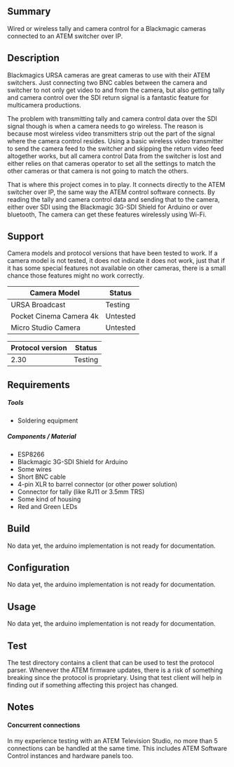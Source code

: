 ## Summary
Wired or wireless tally and camera control for a Blackmagic cameras connected to an ATEM switcher over IP.

## Description
Blackmagics URSA cameras are great cameras to use with their ATEM switchers.
Just connecting two BNC cables between the camera and switcher to not only get video to and from the camera, but also getting tally and camera control over the SDI return signal is a fantastic feature for multicamera productions.

The problem with transmitting tally and camera control data over the SDI signal though is when a camera needs to go wireless.
The reason is because most wireless video transmitters strip out the part of the signal where the camera control resides.
Using a basic wireless video transmitter to send the camera feed to the switcher and skipping the return video feed altogether works, but all camera control Data from the switcher is lost and either relies on that cameras operator to set all the settings to match the other cameras or that camera is not going to match the others.

That is where this project comes in to play.
It connects directly to the ATEM switcher over IP, the same way the ATEM control software connects. By reading the tally and camera control data and sending that to the camera, either over SDI using the Blackmagic 3G-SDI Shield for Arduino or over bluetooth, The camera can get these features wirelessly using Wi-Fi.

## Support
Camera models and protocol versions that have been tested to work.
If a camera model is not tested, it does not indicate it does not work, just that if it has some special features not available on other cameras, there is a small chance those features might no work correctly.

| Camera Model      | Status   |
| ----------------- | -------- |
| URSA Broadcast    | Testing  |
| Pocket Cinema Camera 4k | Untested |
| Micro Studio Camera | Untested |

| Protocol version | Status  |
| ---------------- | ------- |
| 2.30             | Testing |

## Requirements
##### Tools
* Soldering equipment

##### Components / Material
* ESP8266
* Blackmagic 3G-SDI Shield for Arduino
* Some wires
* Short BNC cable
* 4-pin XLR to barrel connector (or other power solution)
* Connector for tally (like RJ11 or 3.5mm TRS)
* Some kind of housing
* Red and Green LEDs

## Build
No data yet, the arduino implementation is not ready for documentation.

## Configuration
No data yet, the arduino implementation is not ready for documentation.

## Usage
No data yet, the arduino implementation is not ready for documentation.

## Test
The test directory contains a client that can be used to test the protocol parser.
Whenever the ATEM firmware updates, there is a risk of something breaking since the protocol is proprietary.
Using that test client will help in finding out if something affecting this project has changed.

## Notes

#### Concurrent connections
In my experience testing with an ATEM Television Studio, no more than 5 connections can be handled at the same time. This includes ATEM Software Control instances and hardware panels too.
